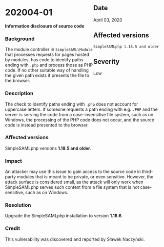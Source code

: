 <div class="sidebar-warning" style="float: right;">
<h2>Date</h2>
April 03, 2020
<h2>Affected versions</h2>
<code>SimpleSAMLphp 1.18.5 and older</code><br/>
<h2>Severity</h2>
Low
</div>

# 202004-01

**Information disclosure of source code**

### Background

The module controller in `SimpleSAML\Module` that processes requests for pages
hosted by modules, has code to identify paths ending with `.php` and process
those as PHP code. If no other suitable way of handling the given path exists it
presents the file to the browser.

### Description

The check to identify paths ending with `.php` does not account for uppercase
letters. If someone requests a path ending with e.g. `.PHP` and the server is
serving the code from a case-insensitive file system, such as on Windows, the
processing of the PHP code does not occur, and the source code is instead
presented to the browser.

### Affected versions

SimpleSAMLphp versions **1.18.5 and older**.

### Impact

An attacker may use this issue to gain access to the source code in third-party
modules that is meant to be private, or even sensitive. However, the attack
surface is considered small, as the attack will only work when SimpleSAMLphp
serves such content from a file system that is not case-sensitive, such as on
Windows.

### Resolution

Upgrade the SimpleSAMLphp installation to version **1.18.6**.

### Credit

This vulnerability was discovered and reported by Sławek Naczyński.